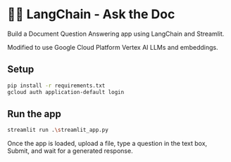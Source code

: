 # 🦜🔗 LangChain - Ask the Doc

Build a Document Question Answering app using LangChain and Streamlit.

Modified to use Google Cloud Platform Vertex AI LLMs and embeddings.

## Setup

```bash
pip install -r requirements.txt
gcloud auth application-default login
```

## Run the app

```bash
streamlit run .\streamlit_app.py
```

Once the app is loaded, upload a file, type a question in the text box, Submit, and wait for a generated response.
